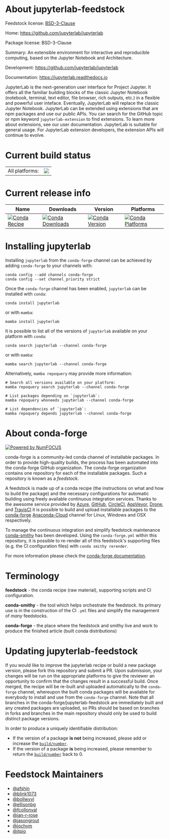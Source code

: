 About jupyterlab-feedstock
==========================

Feedstock license: [BSD-3-Clause](https://github.com/conda-forge/jupyterlab-feedstock/blob/main/LICENSE.txt)

Home: https://github.com/jupyterlab/jupyterlab

Package license: BSD-3-Clause

Summary: An extensible environment for interactive and reproducible computing, based on the Jupyter Notebook and Architecture.


Development: https://github.com/jupyterlab/jupyterlab

Documentation: https://jupyterlab.readthedocs.io

JupyterLab is the next-generation user interface for Project Jupyter. It offers all the familiar building blocks of the classic Jupyter Notebook (notebook, terminal, text editor, file browser, rich outputs, etc.) in a flexible and powerful user inteface. Eventually, JupyterLab will replace the classic Jupyter Notebook.
JupyterLab can be extended using extensions that are npm packages and use our public APIs. You can search for the GitHub topic or npm keyword `jupyterlab-extension` to find extensions. To learn more about extensions, see our user documentation.
JupyterLab is suitable for general usage. For JupyterLab extension developers, the extension APIs will continue to evolve.


Current build status
====================


<table><tr><td>All platforms:</td>
    <td>
      <a href="https://dev.azure.com/conda-forge/feedstock-builds/_build/latest?definitionId=498&branchName=main">
        <img src="https://dev.azure.com/conda-forge/feedstock-builds/_apis/build/status/jupyterlab-feedstock?branchName=main">
      </a>
    </td>
  </tr>
</table>

Current release info
====================

| Name | Downloads | Version | Platforms |
| --- | --- | --- | --- |
| [![Conda Recipe](https://img.shields.io/badge/recipe-jupyterlab-green.svg)](https://anaconda.org/conda-forge/jupyterlab) | [![Conda Downloads](https://img.shields.io/conda/dn/conda-forge/jupyterlab.svg)](https://anaconda.org/conda-forge/jupyterlab) | [![Conda Version](https://img.shields.io/conda/vn/conda-forge/jupyterlab.svg)](https://anaconda.org/conda-forge/jupyterlab) | [![Conda Platforms](https://img.shields.io/conda/pn/conda-forge/jupyterlab.svg)](https://anaconda.org/conda-forge/jupyterlab) |

Installing jupyterlab
=====================

Installing `jupyterlab` from the `conda-forge` channel can be achieved by adding `conda-forge` to your channels with:

```
conda config --add channels conda-forge
conda config --set channel_priority strict
```

Once the `conda-forge` channel has been enabled, `jupyterlab` can be installed with `conda`:

```
conda install jupyterlab
```

or with `mamba`:

```
mamba install jupyterlab
```

It is possible to list all of the versions of `jupyterlab` available on your platform with `conda`:

```
conda search jupyterlab --channel conda-forge
```

or with `mamba`:

```
mamba search jupyterlab --channel conda-forge
```

Alternatively, `mamba repoquery` may provide more information:

```
# Search all versions available on your platform:
mamba repoquery search jupyterlab --channel conda-forge

# List packages depending on `jupyterlab`:
mamba repoquery whoneeds jupyterlab --channel conda-forge

# List dependencies of `jupyterlab`:
mamba repoquery depends jupyterlab --channel conda-forge
```


About conda-forge
=================

[![Powered by
NumFOCUS](https://img.shields.io/badge/powered%20by-NumFOCUS-orange.svg?style=flat&colorA=E1523D&colorB=007D8A)](https://numfocus.org)

conda-forge is a community-led conda channel of installable packages.
In order to provide high-quality builds, the process has been automated into the
conda-forge GitHub organization. The conda-forge organization contains one repository
for each of the installable packages. Such a repository is known as a *feedstock*.

A feedstock is made up of a conda recipe (the instructions on what and how to build
the package) and the necessary configurations for automatic building using freely
available continuous integration services. Thanks to the awesome service provided by
[Azure](https://azure.microsoft.com/en-us/services/devops/), [GitHub](https://github.com/),
[CircleCI](https://circleci.com/), [AppVeyor](https://www.appveyor.com/),
[Drone](https://cloud.drone.io/welcome), and [TravisCI](https://travis-ci.com/)
it is possible to build and upload installable packages to the
[conda-forge](https://anaconda.org/conda-forge) [Anaconda-Cloud](https://anaconda.org/)
channel for Linux, Windows and OSX respectively.

To manage the continuous integration and simplify feedstock maintenance
[conda-smithy](https://github.com/conda-forge/conda-smithy) has been developed.
Using the ``conda-forge.yml`` within this repository, it is possible to re-render all of
this feedstock's supporting files (e.g. the CI configuration files) with ``conda smithy rerender``.

For more information please check the [conda-forge documentation](https://conda-forge.org/docs/).

Terminology
===========

**feedstock** - the conda recipe (raw material), supporting scripts and CI configuration.

**conda-smithy** - the tool which helps orchestrate the feedstock.
                   Its primary use is in the construction of the CI ``.yml`` files
                   and simplify the management of *many* feedstocks.

**conda-forge** - the place where the feedstock and smithy live and work to
                  produce the finished article (built conda distributions)


Updating jupyterlab-feedstock
=============================

If you would like to improve the jupyterlab recipe or build a new
package version, please fork this repository and submit a PR. Upon submission,
your changes will be run on the appropriate platforms to give the reviewer an
opportunity to confirm that the changes result in a successful build. Once
merged, the recipe will be re-built and uploaded automatically to the
`conda-forge` channel, whereupon the built conda packages will be available for
everybody to install and use from the `conda-forge` channel.
Note that all branches in the conda-forge/jupyterlab-feedstock are
immediately built and any created packages are uploaded, so PRs should be based
on branches in forks and branches in the main repository should only be used to
build distinct package versions.

In order to produce a uniquely identifiable distribution:
 * If the version of a package **is not** being increased, please add or increase
   the [``build/number``](https://docs.conda.io/projects/conda-build/en/latest/resources/define-metadata.html#build-number-and-string).
 * If the version of a package **is** being increased, please remember to return
   the [``build/number``](https://docs.conda.io/projects/conda-build/en/latest/resources/define-metadata.html#build-number-and-string)
   back to 0.

Feedstock Maintainers
=====================

* [@afshin](https://github.com/afshin/)
* [@blink1073](https://github.com/blink1073/)
* [@bollwyvl](https://github.com/bollwyvl/)
* [@ellisonbg](https://github.com/ellisonbg/)
* [@fcollonval](https://github.com/fcollonval/)
* [@ian-r-rose](https://github.com/ian-r-rose/)
* [@jasongrout](https://github.com/jasongrout/)
* [@jochym](https://github.com/jochym/)
* [@jtpio](https://github.com/jtpio/)

